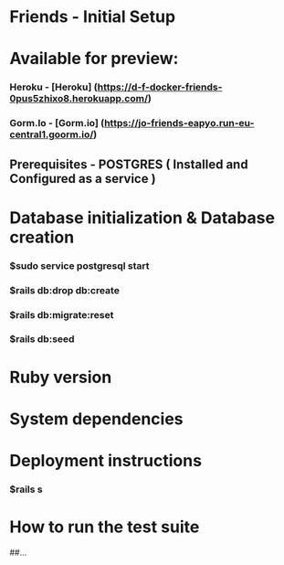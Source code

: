# Friends - Initial Setup

# Available for preview:
### Heroku - [Heroku] (https://d-f-docker-friends-0pus5zhixo8.herokuapp.com/)
### Gorm.Io - [Gorm.io] (https://jo-friends-eapyo.run-eu-central1.goorm.io/)

## Prerequisites - POSTGRES ( Installed and Configured as a service )


# Database initialization & Database creation

### $sudo service postgresql start
### $rails db:drop db:create
### $rails db:migrate:reset
### $rails  db:seed


# Ruby version

# System dependencies

# Deployment instructions
### $rails s


# How to run the test suite
##...
